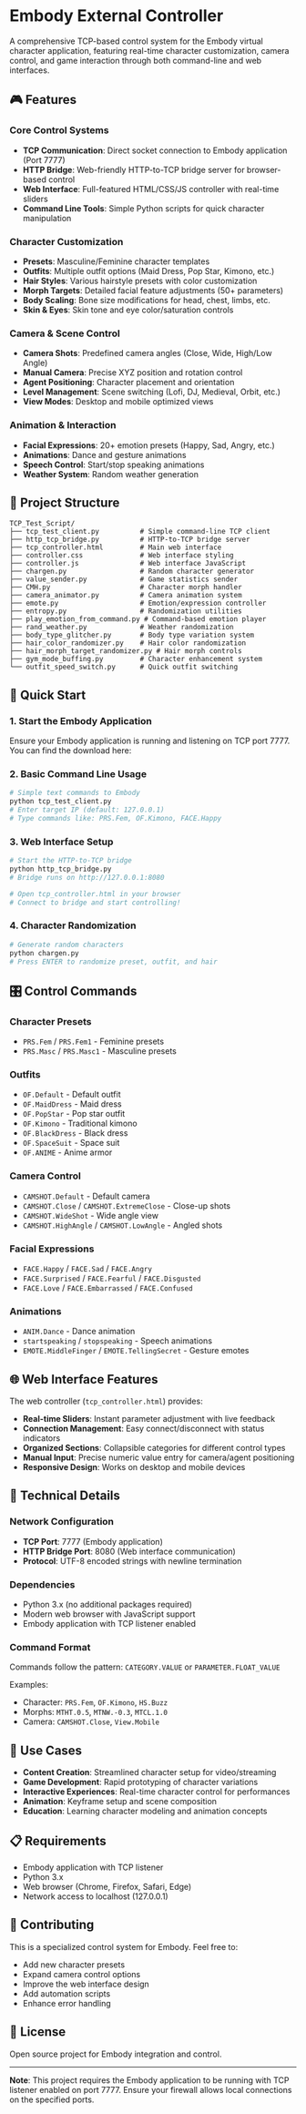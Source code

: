 # Embody External Controller

A comprehensive TCP-based control system for the Embody virtual character application, featuring real-time character customization, camera control, and game interaction through both command-line and web interfaces.

## 🎮 Features

### Core Control Systems
- **TCP Communication**: Direct socket connection to Embody application (Port 7777)
- **HTTP Bridge**: Web-friendly HTTP-to-TCP bridge server for browser-based control
- **Web Interface**: Full-featured HTML/CSS/JS controller with real-time sliders
- **Command Line Tools**: Simple Python scripts for quick character manipulation

### Character Customization
- **Presets**: Masculine/Feminine character templates
- **Outfits**: Multiple outfit options (Maid Dress, Pop Star, Kimono, etc.)
- **Hair Styles**: Various hairstyle presets with color customization
- **Morph Targets**: Detailed facial feature adjustments (50+ parameters)
- **Body Scaling**: Bone size modifications for head, chest, limbs, etc.
- **Skin & Eyes**: Skin tone and eye color/saturation controls

### Camera & Scene Control
- **Camera Shots**: Predefined camera angles (Close, Wide, High/Low Angle)
- **Manual Camera**: Precise XYZ position and rotation control
- **Agent Positioning**: Character placement and orientation
- **Level Management**: Scene switching (Lofi, DJ, Medieval, Orbit, etc.)
- **View Modes**: Desktop and mobile optimized views

### Animation & Interaction
- **Facial Expressions**: 20+ emotion presets (Happy, Sad, Angry, etc.)
- **Animations**: Dance and gesture animations
- **Speech Control**: Start/stop speaking animations
- **Weather System**: Random weather generation

## 📁 Project Structure

```
TCP_Test_Script/
├── tcp_test_client.py          # Simple command-line TCP client
├── http_tcp_bridge.py          # HTTP-to-TCP bridge server
├── tcp_controller.html         # Main web interface
├── controller.css              # Web interface styling
├── controller.js               # Web interface JavaScript
├── chargen.py                  # Random character generator
├── value_sender.py             # Game statistics sender
├── CMH.py                      # Character morph handler
├── camera_animator.py          # Camera animation system
├── emote.py                    # Emotion/expression controller
├── entropy.py                  # Randomization utilities
├── play_emotion_from_command.py # Command-based emotion player
├── rand_weather.py             # Weather randomization
├── body_type_glitcher.py       # Body type variation system
├── hair_color_randomizer.py    # Hair color randomization
├── hair_morph_target_randomizer.py # Hair morph controls
├── gym_mode_buffing.py         # Character enhancement system
└── outfit_speed_switch.py      # Quick outfit switching
```

## 🚀 Quick Start

### 1. Start the Embody Application
Ensure your Embody application is running and listening on TCP port 7777.
You can find the download here: 

### 2. Basic Command Line Usage
```bash
# Simple text commands to Embody
python tcp_test_client.py
# Enter target IP (default: 127.0.0.1)
# Type commands like: PRS.Fem, OF.Kimono, FACE.Happy
```

### 3. Web Interface Setup
```bash
# Start the HTTP-to-TCP bridge
python http_tcp_bridge.py
# Bridge runs on http://127.0.0.1:8080

# Open tcp_controller.html in your browser
# Connect to bridge and start controlling!
```

### 4. Character Randomization
```bash
# Generate random characters
python chargen.py
# Press ENTER to randomize preset, outfit, and hair
```

## 🎛️ Control Commands

### Character Presets
- `PRS.Fem` / `PRS.Fem1` - Feminine presets
- `PRS.Masc` / `PRS.Masc1` - Masculine presets

### Outfits
- `OF.Default` - Default outfit
- `OF.MaidDress` - Maid dress
- `OF.PopStar` - Pop star outfit
- `OF.Kimono` - Traditional kimono
- `OF.BlackDress` - Black dress
- `OF.SpaceSuit` - Space suit
- `OF.ANIME` - Anime armor

### Camera Control
- `CAMSHOT.Default` - Default camera
- `CAMSHOT.Close` / `CAMSHOT.ExtremeClose` - Close-up shots
- `CAMSHOT.WideShot` - Wide angle view
- `CAMSHOT.HighAngle` / `CAMSHOT.LowAngle` - Angled shots

### Facial Expressions
- `FACE.Happy` / `FACE.Sad` / `FACE.Angry`
- `FACE.Surprised` / `FACE.Fearful` / `FACE.Disgusted`
- `FACE.Love` / `FACE.Embarrassed` / `FACE.Confused`

### Animations
- `ANIM.Dance` - Dance animation
- `startspeaking` / `stopspeaking` - Speech animations
- `EMOTE.MiddleFinger` / `EMOTE.TellingSecret` - Gesture emotes

## 🌐 Web Interface Features

The web controller (`tcp_controller.html`) provides:

- **Real-time Sliders**: Instant parameter adjustment with live feedback
- **Connection Management**: Easy connect/disconnect with status indicators
- **Organized Sections**: Collapsible categories for different control types
- **Manual Input**: Precise numeric value entry for camera/agent positioning
- **Responsive Design**: Works on desktop and mobile devices

## 🔧 Technical Details

### Network Configuration
- **TCP Port**: 7777 (Embody application)
- **HTTP Bridge Port**: 8080 (Web interface communication)
- **Protocol**: UTF-8 encoded strings with newline termination

### Dependencies
- Python 3.x (no additional packages required)
- Modern web browser with JavaScript support
- Embody application with TCP listener enabled

### Command Format
Commands follow the pattern: `CATEGORY.VALUE` or `PARAMETER.FLOAT_VALUE`

Examples:
- Character: `PRS.Fem`, `OF.Kimono`, `HS.Buzz`
- Morphs: `MTHT.0.5`, `MTNW.-0.3`, `MTCL.1.0`
- Camera: `CAMSHOT.Close`, `View.Mobile`

## 🎯 Use Cases

- **Content Creation**: Streamlined character setup for video/streaming
- **Game Development**: Rapid prototyping of character variations
- **Interactive Experiences**: Real-time character control for performances
- **Animation**: Keyframe setup and scene composition
- **Education**: Learning character modeling and animation concepts

## 📋 Requirements

- Embody application with TCP listener
- Python 3.x
- Web browser (Chrome, Firefox, Safari, Edge)
- Network access to localhost (127.0.0.1)

## 🤝 Contributing

This is a specialized control system for Embody. Feel free to:
- Add new character presets
- Expand camera control options
- Improve the web interface design
- Add automation scripts
- Enhance error handling

## 📄 License

Open source project for Embody integration and control.

---

**Note**: This project requires the Embody application to be running with TCP listener enabled on port 7777. Ensure your firewall allows local connections on the specified ports.